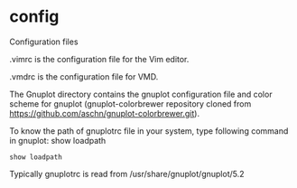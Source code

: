 # config
Configuration files

.vimrc is the configuration file for the Vim editor.

.vmdrc is the configuration file for VMD.

The Gnuplot directory contains the gnuplot configuration file and color scheme for gnuplot (gnuplot-colorbrewer repository cloned from https://github.com/aschn/gnuplot-colorbrewer.git).

To know the path of gnuplotrc file in your system, type following command in gnuplot: show loadpath

	show loadpath
 
Typically gnuplotrc is read from /usr/share/gnuplot/gnuplot/5.2
